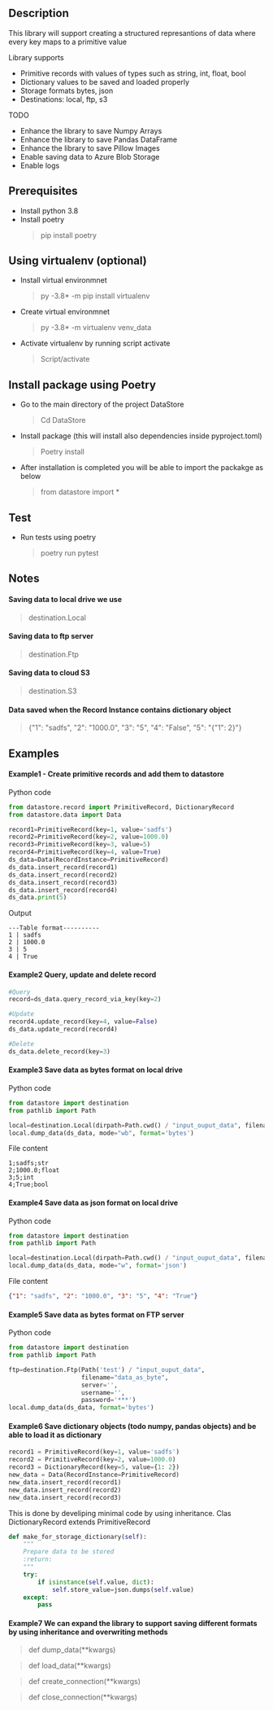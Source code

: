 ## Description
This library will support creating a structured represantions of data
where every key maps to a primitive value 

Library supports 
- Primitive records with values of types such as string, int, float, bool
- Dictionary values to be saved and loaded properly
- Storage formats bytes, json 
- Destinations: local, ftp, s3 

TODO
- Enhance the library to save Numpy Arrays
- Enhance the library to save Pandas DataFrame
- Enhance the library to save Pillow Images
- Enable saving data to Azure Blob Storage
- Enable logs

## Prerequisites
- Install python 3.8
- Install poetry
    >pip install poetry 

## Using virtualenv (optional)
- Install virtual environmnet
    > py -3.8* -m pip install virtualenv
- Create virtual environmnet
    > py -3.8* -m virtualenv venv_data
- Activate virtualenv by running script activate
    >Script/activate

## Install package using **Poetry**
- Go to the main directory of the project DataStore
    >Cd DataStore
- Install package (this will install also dependencies inside pyproject.toml)
    >Poetry install 
- After installation is completed you will be able to import the packakge as below
    >from datastore import *

## Test
- Run tests using poetry
  > poetry run pytest
## Notes
#### Saving data to local drive we use
>destination.Local

#### Saving data to ftp server
>destination.Ftp

#### Saving data to cloud S3 
> destination.S3 

#### Data saved when the Record Instance contains dictionary object
> {"1": "sadfs", "2": "1000.0", "3": "5", "4": "False", "5": "{\"1\": 2}"}

## Examples
#### Example1 - Create primitive records and add them to datastore
Python code
```python 
from datastore.record import PrimitiveRecord, DictionaryRecord
from datastore.data import Data

record1=PrimitiveRecord(key=1, value='sadfs')
record2=PrimitiveRecord(key=2, value=1000.0)
record3=PrimitiveRecord(key=3, value=5)
record4=PrimitiveRecord(key=4, value=True)
ds_data=Data(RecordInstance=PrimitiveRecord)
ds_data.insert_record(record1)
ds_data.insert_record(record2)
ds_data.insert_record(record3)
ds_data.insert_record(record4)
ds_data.print(5)
```
Output
```
---Table format----------
1 | sadfs
2 | 1000.0
3 | 5
4 | True
``` 
#### Example2 Query, update and delete record
```python 
#Query
record=ds_data.query_record_via_key(key=2)

#Update
record4.update_record(key=4, value=False)
ds_data.update_record(record4)

#Delete
ds_data.delete_record(key=3)
```
#### Example3 Save data as bytes format on local drive
Python code
```python 
from datastore import destination
from pathlib import Path

local=destination.Local(dirpath=Path.cwd() / "input_ouput_data", filename="data_as_byte", seperator=";")
local.dump_data(ds_data, mode="wb", format='bytes')
```
File content
```
1;sadfs;str
2;1000.0;float
3;5;int
4;True;bool
``` 

#### Example4 Save data as json format on local drive
Python code

```python 
from datastore import destination
from pathlib import Path

local=destination.Local(dirpath=Path.cwd() / "input_ouput_data", filename="data_as_dict.json")
local.dump_data(ds_data, mode="w", format='json')
```
File content
```json
{"1": "sadfs", "2": "1000.0", "3": "5", "4": "True"}
``` 
#### Example5 Save data as bytes format on FTP server
Python code

```python 
from datastore import destination
from pathlib import Path

ftp=destination.Ftp(Path('test') / "input_ouput_data",
                    filename="data_as_byte",
                    server='',
                    username='',
                    password='***')
local.dump_data(ds_data, format='bytes')
```


#### Example6 Save dictionary objects (todo numpy, pandas objects) and be able to load it as dictionary 
```python 
record1 = PrimitiveRecord(key=1, value='sadfs')
record2 = PrimitiveRecord(key=2, value=1000.0)
record3 = DictionaryRecord(key=5, value={1: 2})
new_data = Data(RecordInstance=PrimitiveRecord)
new_data.insert_record(record1)
new_data.insert_record(record2)
new_data.insert_record(record3)
```
This is done by develiping minimal code by using inheritance. Clas DictionaryRecord extends PrimitiveRecord

```python
def make_for_storage_dictionary(self):
    """
    Prepare data to be stored
    :return:
    """
    try:
        if isinstance(self.value, dict):
            self.store_value=json.dumps(self.value)
    except:
        pass
``` 

#### Example7 We can expand the library to support saving different formats by using inheritance and overwriting methods
> def dump_data(**kwargs)

> def load_data(**kwargs)

> def create_connection(**kwargs)

> def close_connection(**kwargs)
